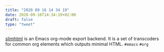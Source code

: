 ```yaml
---
title: "2020 09 16 14 34 19"
date: 2020-09-16T14:34:19+02:00
draft: false
type: "tweet"
---
```

[slimhtml](http://bald.cat/slimhtml) is an Emacs org-mode export backend. It is a set of transcoders for common org elements which outputs minimal HTML. `#emacs` `#org`
